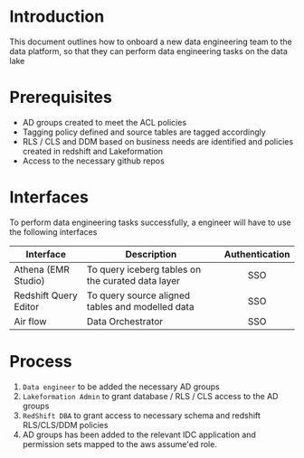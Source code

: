 # Introduction
This document outlines how to onboard a new data engineering team to the data platform, so that they can perform data engineering tasks on the data lake

# Prerequisites 
* AD groups created to meet the ACL policies 
* Tagging policy defined and source tables are tagged accordingly 
* RLS / CLS and DDM based on business needs are identified and policies created in redshift and Lakeformation
* Access to the necessary github repos


# Interfaces 
To perform data engineering tasks successfully, a engineer will have to use the following interfaces 

| Interface | Description|Authentication|
|----|----|:----:|
|Athena (EMR Studio)| To query iceberg tables on the curated data layer | SSO|
|Redshift Query Editor | To query source aligned tables and modelled data | SSO |
|Air flow | Data Orchestrator | SSO|

# Process
1. `Data engineer` to be added the necessary AD groups
2. `Lakeformation Admin` to grant database / RLS / CLS access to the AD groups
3. `RedShift DBA` to grant access to necessary schema and redshift RLS/CLS/DDM policies 
4. AD groups has been added to the relevant IDC application and permission sets mapped to the aws assume'ed role. 

